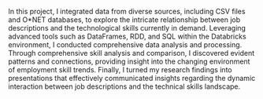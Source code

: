 In this project, I integrated data from diverse sources, including CSV files and O*NET databases, to explore the intricate relationship between job descriptions and the technological skills currently in demand. Leveraging advanced tools such as DataFrames, RDD, and SQL within the Databricks environment, I conducted comprehensive data analysis and processing. Through comprehensive skill analysis and comparison, I discovered evident patterns and connections, providing insight into the changing environment of employment skill trends. Finally, I turned my research findings into presentations that effectively communicated insights regarding the dynamic interaction between job descriptions and the technical skills landscape.
